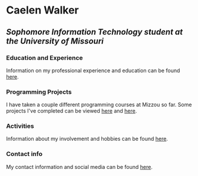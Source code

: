 # Caelen Walker

## _Sophomore Information Technology student at the University of Missouri_

### Education and Experience
Information on my professional experience and education can be found [here](experience.md).

### Programming Projects
I have taken a couple different programming courses at Mizzou so far. Some projects I've completed can be viewed [here](project.md) and [here](project2.md).

### Activities
Information about my involvement and hobbies can be found [here](hobbies.md).

### Contact info
My contact information and social media can be found [here](info.md).
